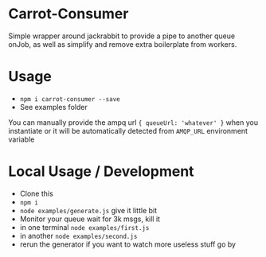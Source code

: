 Carrot-Consumer
=======

Simple wrapper around jackrabbit to provide a pipe to another queue onJob, as well as simplify and remove extra boilerplate from workers.

Usage
=====

* `npm i carrot-consumer --save`
* See examples folder

You can manually provide the ampq url `{ queueUrl: 'whatever' }` when you instantiate or it will be automatically detected from `AMQP_URL` environment variable

Local Usage / Development
====

* Clone this
* `npm i`
* `node examples/generate.js` give it little bit
*  Monitor your queue wait for 3k msgs, kill it
* in one terminal `node examples/first.js`
* in another `node examples/second.js`
* rerun the generator if you want to watch more useless stuff go by
